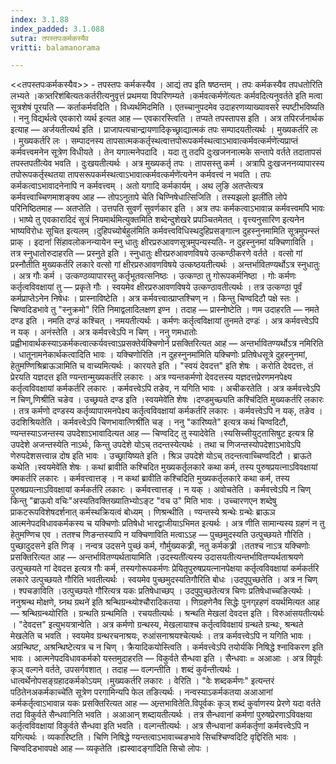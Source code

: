 ```yaml
---
index: 3.1.88
index_padded: 3.1.088
sutra: तपस्तपःकर्मकस्यैव
vritti: balamanorama

---
```

<<तपस्तपःकर्मकस्यैव>> - तपस्तपः कर्मकस्यैव । आद्यं तप इति षष्ठन्तम् । तपः कर्मकस्यैव तपधतोरिति लभ्यते ।कत्र्तरिश॑बित्यतःकर्तरीत्यनुवृत्तं प्रथमया विपरिणम्यते ।कर्मवत्कर्मणे॑त्यतः कर्मवदित्यनुवर्तते इति मत्वा सूत्रशेषं पूरयति  —  कर्ताकर्मवदिति । विध्यर्थमिदमिति । एतच्चानुपदमेव उदाहरणव्याख्यावसरे स्पष्टीभविष्यति । ननु विद्यर्थत्वे एवकारो व्यर्थ इत्यत आह —  एवकारस्त्विति । तप्यते तपस्तापस इति । अत्र तपिरर्जनार्थक इत्याह —  अर्जयतीत्यर्थ इति । प्राजापत्यचान्द्रायणादिकृच्छ्राद्यात्मकं तपः सम्पादयतीत्यर्थः । मुख्यकर्तरि लः । मुख्यकर्तरि लः । सम्पादनस्य तापसात्मककर्तृस्थत्वात्तपोरूपकर्मस्थत्वाऽभावात्कर्मवत्कर्मणे॑त्यप्राप्तं कर्मवत्त्वमनेन सूत्रेण विधीयते । तेन यगात्मनेपदादि । यदा तु तदपि दुःखजननात्मके सन्तापे वर्तते तदातापसं तपस्तपती॑त्येव भवति । दुःखयतीत्यर्थः । अत्र मुख्यकर्तृ तपः । तापसस्तु कर्म । अत्रापि दुःखजननव्यापारस्य तपोरूपकर्तृस्थतया तापसरूपकर्मस्थत्वाऽभावात्कर्मवत्कर्मणे॑त्यनेन कर्मवत्त्वं न भवति । तपः कर्मकत्वाऽभावादनेनापि न कर्मवत्त्वम् । अतो यगादि कर्मकार्यम् । अथ लुङि अतप्तेत्यत्र कर्मवत्त्वाच्चिणमाशङ्क्य आह —  तोपऽनुतापे चेति चिण्निषेधात्सिजिति । तस्यझलो झली॑ति लोपे परिनिष्ठितमाह —  अतप्तेति । उत्तपति सुवर्णं सुवर्णकार इति । अत्र तपः कर्मकत्वाऽभावान्न कर्मवत्त्वमपि भावः । भाष्ये तु एवकारादिदं सूत्रं नियमार्थमित्युक्तमिति शब्देन्दुशेखरे प्रपञ्चितमेतत् । वृत्त्यनुसारिण इत्यनेन भाष्यविरोधः सूचित इत्यलम् ।दुहिपच्योर्बहुल॑मिति कर्मवत्त्वविधिस्थदुहिप्रसङ्गात्न दुहस्नुनमामिति सूत्रमुपन्स्तं प्राक् । इदानां सिंहावलोकनन्यायेन स्नु धातुः क्षीरप्ररुआवणसूत्रमुपन्यस्यति- न दुहस्नुनमां यक्चिणाविति । तत्र स्नुधातोरुदाहरति — प्रस्नुते इति । स्नुधातुः क्षीरप्ररुआवणविषये उत्कण्ठीकरणे वर्तते । वत्सो गां प्रस्नौतीति मुख्यकर्तरि लकारे वत्सो गां क्षीरप्ररुआवणविषये उत्कष्ठयतीत्यर्थः । अन्तर्भावितण्यर्थोऽत्र स्नुधातुः । अत्र गौः कर्म । उत्कण्ठव्यापारस्तु कर्तृभूतवत्सनिष्ठः । उत्कण्ठा तु गोरूपकर्मनिष्ठा । गोः कर्मणः कर्तृत्वविवक्षायां तु —  प्रकृते गौः । स्वयमेव क्षीरप्ररुआवणविषये उत्कण्ठावतीत्यर्थः । तत्र उत्कण्ठा पूर्वं कर्मप्राप्तेऽनेन निषेधः । प्रास्नाविष्टेति । अत्र कर्मवत्त्वात्प्राप्तश्चिण् न । किन्तु चिण्वदिटौ पक्षे स्तः । चिण्वदिडभावे तु "स्नुक्रमो" रिति निमाद्वलादिलक्षण इण्न । तदाह — प्रास्नोष्टेति । णम उदाहरति —  नमते दण्ड इति । नमति दण्डं कश्चित् । नमयतीत्यर्थः । कर्मणः कर्तृत्वविक्षायां तुनमते दण्डः॑ । अत्र कर्मवत्त्वेऽपि न यक् । अनंस्तेति । अत्र कर्मवत्त्वेऽपि न चिण् । ननु णमधातोः प्रह्वीभावार्थकस्याऽकर्मकत्वात्कर्यवत्त्वाऽप्रसक्तेर्यक्चिणोर्न प्रसक्तिरित्यत आह —  अन्तर्भावितण्यर्थोऽत्र नमिरिति । धातूनामनेकार्थकत्वादिति भावः । यक्चिणोरिति ।न दुहस्नुनमा॑मिति यक्चिणोः प्रतिषेधसूत्रे दुहस्नुनमां, हेतुमण्णिश्रिब्राऊञामिति च वाच्यमित्यर्थः । कारयते इति । "स्वयं देवदत्त" इति शेषः । करोति देवदत्तः, तं प्रेरयति यज्ञदत्त इति ण्यन्तान्मुख्यकर्तरि लकारः । अत्र ण्यन्तकर्मणो देवदत्तस्य यज्ञदत्तप्रेरणमनपेक्ष्य कर्तृत्वविवक्षायां कर्मकर्तरि लकारः । कर्मवत्त्वेऽपि तङेव, न यगिति भावः । अचीकरतेति । अत्र कर्मवत्त्वेऽपि न चिण्,णिश्रीति चङेव । उच्छ्रयते दण्ड इति ।स्वयमेवे॑ति शेषः ।दण्डमुच्छ्यति कश्चि॑दिति मुख्यकर्तरि लकारः । तत्र कर्मणो दण्डस्य कर्तृव्यापारमनपेक्ष्य कर्तृत्वविवक्षायां कर्मकर्तरि लकारः । कर्मवत्त्वेऽपि न यक्, तङेव । उदशिश्रियतेति । कर्मवत्त्वेऽपि चिणभावात्णिश्री॑ति चङ् । ननु "कारिष्यते" इत्यत्र कथं चिण्वदिटौ, ण्यन्तस्याऽजन्तस्य उपदेशाऽभावादित्यत आह —  चिण्वदिट् तु स्यादेवेति ।स्यसिच्सीयुट्तासिषुट इत्यत्र हि उपदेशे अजन्तस्येति नाऽर्थः, किन्तु उपदेशे योऽच् तदन्तस्येत्यर्थः । तथा च णिजन्तस्योपदेशाऽभावेऽपि णेरुपदेशसत्त्वान्न दोष इति भावः । उच्छ्रायिष्यते इति । श्रिञ उपदेशे योऽच् तदन्तत्वाच्चिण्वदिटौ । ब्राऊते कथेति ।स्वयमेवे॑ति शेषः । कथां ब्रावीति कश्चिदित मुख्यकर्तृलकारे कथा कर्म, तस्य पुरुषप्रयत्नाऽविवक्षायां क्मकर्तरि लकारः । कर्मवत्त्वात्तङ् । न कथां ब्रावीति कश्चिदिति मुख्यकर्तृलकारे कथा कर्म, तस्य पुरुषप्रयत्नाऽविवक्षायां कर्मकर्तरि लकारः । कर्मवत्त्वात्तङ् । न यक् । अवोचतेति । कर्मवत्त्वेऽपि न चिण् किन्तु "ब्राऊवो वचिः"अस्यतिवक्तिख्यातिभ्योऽङ्ट "वच उ" मिति भावः । उच्चारणएन शब्देषु प्राकटरूपविशेषदर्शनात् कर्मस्थक्रियत्वं बोध्यम् । णिश्रन्थीति । ण्यन्तस्ये श्रन्थेः ग्रन्थेः ब्राऊञ आत्मनेपदविधावकर्मकस्य च यक्चिणोः प्रतिषेधो भारद्वाजीयाऽभिमत इत्यर्थः । अत्र णीति सामान्यस्य ग्रहणं न तु हेतुमण्णिच एव । ततश्च णिङन्तस्यापि न यक्चिणाविति मत्वाऽ‌ऽह — पुच्छमुदस्यति उत्पुच्छयते गौरिति ।पुच्छादुदसने इति णिङ् । नन्वत्र उदसने पुच्छं कर्म, गौर्मुख्यकत्र्री, नतु कर्मकत्र्री ।ततश्च नाऽत्र यक्चिणोः प्रसक्तिरित्यत आह —  अन्तर्भावितण्यर्थतायामिति ।उदस्यती॑त्यस्य उदासयतीत्यन्तर्भावितण्यर्थताश्रयणे उत्पुच्छयते गां देवदत्त इत्यत्र गौः कर्म, तस्यगोरूपकर्मणः प्रेयितृपुरुषप्रयत्नानपेक्षया कर्तृत्वविवक्षायां कर्मकर्तरि लकारे उत्पुच्छयते गौरिति भवतीत्यर्थः । स्वयमेव पुच्छमुदस्यतिगौरिति बोधः ।उदपुपुच्छतेति । अत्र न चिण् । श्पचङाविति ।उत्पुच्छयते गौ॑रित्यत्र यकः प्रतिषेधाच्छप् । उदपुपुच्छतेत्यत्र चिणः प्रतिषेधाच्चङित्यर्थः । ननुश्रन्थ मोक्षणे, ग्र्नथ ग्रथने॑ इति श्रन्थिग्रन्थ्योश्चौरादिकतया । णिग्रहणेनैव सिद्धेः पुनग्र्रहणं वयर्थमित्यत आह —  श्रन्थिग्रन्थ्योरिति । ग्रन्थति ग्रन्थमिति । रचयतीत्यर्थः । श्रन्थति मेखलां देवदत्त इति । विरुआंसयतीत्यर्थः । "देवदत्त" इत्युभयत्रान्वेति । अत्र कर्मणो ग्रन्थस्य, मेखलायाश्च कर्तृत्वविवक्षायं ग्रन्थते ग्रन्थः, श्रन्थते मेखलेति च भवति । स्वयमेव ग्रन्थरचनाश्रयः, रुआंसनाश्रयश्चेत्यर्थः । तत्र कर्मवत्त्वेऽपि न यगिति भावः । अग्रन्थिष्ट, अश्रन्थिष्टेत्यत्र च न चिण् । क्रैयादिकयोस्त्विति । कर्मवत्त्वेऽपि तयोर्यकि निषिद्धे श्नाविकरण इति भावः । आत्मनेपदविधावकर्मको यस्तमुदाहरति —  विकुर्वते सैन्धवा इति । सैन्धवाः = अआआः । अत्र विपूर्वः कृञ् वल्गने वर्तते, उपसर्गवशात् । तदाह —  वल्गन्तीति । शब्दं कुर्वन्तीत्यर्थः । धात्वर्थेनोपसङ्ग्रहादकर्मकोऽयम् ।मुख्यकर्तरि लकारः । वेरिति । "वेः शब्दकर्मणः" इत्यन्तरं पठितेनअकर्मकाच्चे॑ति सूत्रेण परगामिन्यपि फेल तङित्यर्थः । नन्वस्याऽकर्मकतया अआआनां कर्मकर्तृत्वाऽभावान्न यकः प्रसक्तिरित्यत आह —  अन्र्तभावितेति.विपूर्वकः कृञ् शब्दं कुर्वाणस्य प्रेरणे यदा वर्तते तदा विकुर्वते सैन्धवानिति भवति । अआआन् शब्दायतीत्यर्थः । तत्र सैन्धवानां कर्मणां पुरुषप्रेरणाऽविवक्षया कर्तृत्वविवक्षायां विकुर्वते सैन्धवा इति भवति । वल्गन्तीत्यर्थः । अत्र सैन्धवानां कर्मकर्तृणां कर्मवत्त्वेऽपि न यगित्यर्थः । व्यकारिष्टति । चिणि निषिद्धे ण्यन्तत्वाऽभावाच्चङभावे सिचश्चिण्वदिटि वृद्दिरिति भावः । चिण्वदिडभावपक्षे आह —  व्यकृतेति ।ह्यस्वादङ्गा॑दिति सिचो लोपः ।